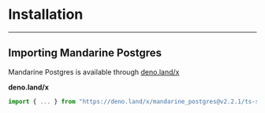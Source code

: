 # Installation

-------

## Importing Mandarine Postgres
Mandarine Postgres is available through [deno.land/x](https://deno.land/x/mandarine_postgres)

**deno.land/x**
```ts
import { ... } from "https://deno.land/x/mandarine_postgres@v2.2.1/ts-src/mod.ts";
```